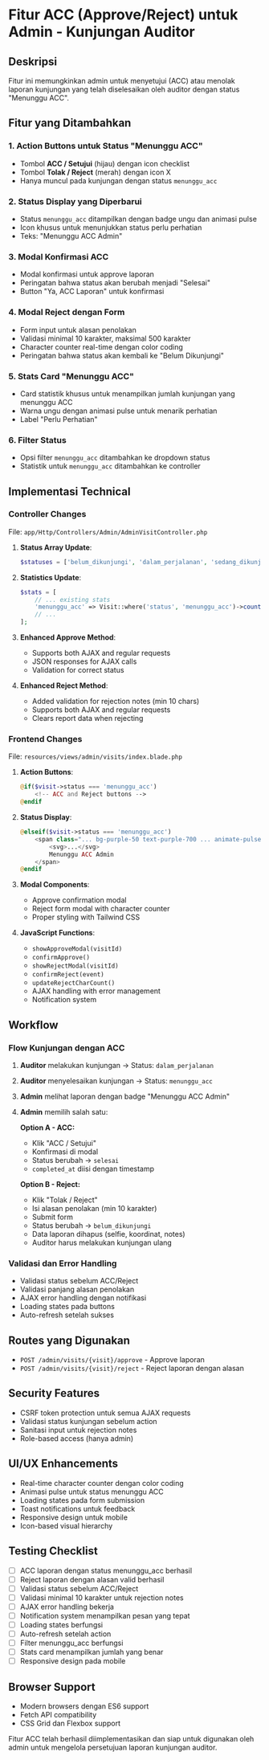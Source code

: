 # Fitur ACC (Approve/Reject) untuk Admin - Kunjungan Auditor

## Deskripsi
Fitur ini memungkinkan admin untuk menyetujui (ACC) atau menolak laporan kunjungan yang telah diselesaikan oleh auditor dengan status "Menunggu ACC".

## Fitur yang Ditambahkan

### 1. **Action Buttons untuk Status "Menunggu ACC"**
- Tombol **ACC / Setujui** (hijau) dengan icon checklist
- Tombol **Tolak / Reject** (merah) dengan icon X
- Hanya muncul pada kunjungan dengan status `menunggu_acc`

### 2. **Status Display yang Diperbarui**
- Status `menunggu_acc` ditampilkan dengan badge ungu dan animasi pulse
- Icon khusus untuk menunjukkan status perlu perhatian
- Teks: "Menunggu ACC Admin"

### 3. **Modal Konfirmasi ACC**
- Modal konfirmasi untuk approve laporan
- Peringatan bahwa status akan berubah menjadi "Selesai"
- Button "Ya, ACC Laporan" untuk konfirmasi

### 4. **Modal Reject dengan Form**
- Form input untuk alasan penolakan
- Validasi minimal 10 karakter, maksimal 500 karakter
- Character counter real-time dengan color coding
- Peringatan bahwa status akan kembali ke "Belum Dikunjungi"

### 5. **Stats Card "Menunggu ACC"**
- Card statistik khusus untuk menampilkan jumlah kunjungan yang menunggu ACC
- Warna ungu dengan animasi pulse untuk menarik perhatian
- Label "Perlu Perhatian"

### 6. **Filter Status**
- Opsi filter `menunggu_acc` ditambahkan ke dropdown status
- Statistik untuk `menunggu_acc` ditambahkan ke controller

## Implementasi Technical

### **Controller Changes**
File: `app/Http/Controllers/Admin/AdminVisitController.php`

1. **Status Array Update**:
   ```php
   $statuses = ['belum_dikunjungi', 'dalam_perjalanan', 'sedang_dikunjungi', 'menunggu_acc', 'selesai', ...];
   ```

2. **Statistics Update**:
   ```php
   $stats = [
       // ... existing stats
       'menunggu_acc' => Visit::where('status', 'menunggu_acc')->count(),
       // ...
   ];
   ```

3. **Enhanced Approve Method**:
   - Supports both AJAX and regular requests
   - JSON responses for AJAX calls
   - Validation for correct status

4. **Enhanced Reject Method**:
   - Added validation for rejection notes (min 10 chars)
   - Supports both AJAX and regular requests
   - Clears report data when rejecting

### **Frontend Changes**
File: `resources/views/admin/visits/index.blade.php`

1. **Action Buttons**:
   ```php
   @if($visit->status === 'menunggu_acc')
       <!-- ACC and Reject buttons -->
   @endif
   ```

2. **Status Display**:
   ```php
   @elseif($visit->status === 'menunggu_acc')
       <span class="... bg-purple-50 text-purple-700 ... animate-pulse">
           <svg>...</svg>
           Menunggu ACC Admin
       </span>
   @endif
   ```

3. **Modal Components**:
   - Approve confirmation modal
   - Reject form modal with character counter
   - Proper styling with Tailwind CSS

4. **JavaScript Functions**:
   - `showApproveModal(visitId)`
   - `confirmApprove()`
   - `showRejectModal(visitId)`
   - `confirmReject(event)`
   - `updateRejectCharCount()`
   - AJAX handling with error management
   - Notification system

## Workflow

### **Flow Kunjungan dengan ACC**
1. **Auditor** melakukan kunjungan → Status: `dalam_perjalanan`
2. **Auditor** menyelesaikan kunjungan → Status: `menunggu_acc`
3. **Admin** melihat laporan dengan badge "Menunggu ACC Admin"
4. **Admin** memilih salah satu:
   
   **Option A - ACC:**
   - Klik "ACC / Setujui"
   - Konfirmasi di modal
   - Status berubah → `selesai`
   - `completed_at` diisi dengan timestamp
   
   **Option B - Reject:**
   - Klik "Tolak / Reject"
   - Isi alasan penolakan (min 10 karakter)
   - Submit form
   - Status berubah → `belum_dikunjungi`
   - Data laporan dihapus (selfie, koordinat, notes)
   - Auditor harus melakukan kunjungan ulang

### **Validasi dan Error Handling**
- Validasi status sebelum ACC/Reject
- Validasi panjang alasan penolakan
- AJAX error handling dengan notifikasi
- Loading states pada buttons
- Auto-refresh setelah sukses

## Routes yang Digunakan
- `POST /admin/visits/{visit}/approve` - Approve laporan
- `POST /admin/visits/{visit}/reject` - Reject laporan dengan alasan

## Security Features
- CSRF token protection untuk semua AJAX requests
- Validasi status kunjungan sebelum action
- Sanitasi input untuk rejection notes
- Role-based access (hanya admin)

## UI/UX Enhancements
- Real-time character counter dengan color coding
- Animasi pulse untuk status menunggu ACC
- Loading states pada form submission
- Toast notifications untuk feedback
- Responsive design untuk mobile
- Icon-based visual hierarchy

## Testing Checklist
- [ ] ACC laporan dengan status menunggu_acc berhasil
- [ ] Reject laporan dengan alasan valid berhasil  
- [ ] Validasi status sebelum ACC/Reject
- [ ] Validasi minimal 10 karakter untuk rejection notes
- [ ] AJAX error handling bekerja
- [ ] Notification system menampilkan pesan yang tepat
- [ ] Loading states berfungsi
- [ ] Auto-refresh setelah action
- [ ] Filter menunggu_acc berfungsi
- [ ] Stats card menampilkan jumlah yang benar
- [ ] Responsive design pada mobile

## Browser Support
- Modern browsers dengan ES6 support
- Fetch API compatibility
- CSS Grid dan Flexbox support

Fitur ACC telah berhasil diimplementasikan dan siap untuk digunakan oleh admin untuk mengelola persetujuan laporan kunjungan auditor.
